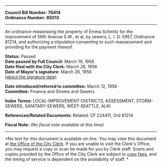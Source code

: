 * * * * *  
  
**Council Bill Number: [](#h0)[](#h2)76414**   
**Ordinance Number: 85013**  
  
* * * * *  
  
An ordinance reassessing the property of Emma Schmitz for the improvement of 56th Avenue S.W., et al, by sewers, L. I. D. 5957, Ordinance 81214, and authorizing a stipulation consenting to such reassessment and providing for the payment thereof.  
  
**Status:** Passed   
**Date passed by Full Council:** March 19, 1956   
**Date filed with the City Clerk:** March 28, 1956   
**Date of Mayor's signature:** March 28, 1956   
[(about the signature date)](/~public/approvaldate.htm)   
  
  
**Date introduced/referred to committee:** March 12, 1956   
**Committee:** Finance and Streets and Sewers   
  
**Index Terms:** LOCAL-IMPROVEMENT-DISTRICTS, ASSESSMENT, STORM-SEWERS, SANITARY-SEWERS, WEST-SEATTLE, ALKI  
  
**References/Related Documents:** Related: CF 224411, Ord 81214  
  
**Fiscal Note:** *(No fiscal note available at this time)*  
  
* * * * *  
  
*No text for this document is available on-line. You may view this document at [the Office of the City Clerk](http://www.seattle.gov/leg/clerk/contactUs.htm). If you are unable to visit the Clerk's Office, you may request a copy or scan be made for you by Clerk staff. Scans and copies provided by the Office of the City Clerk are subject to [copy fees](http://clerk.seattle.gov/~public/clerkfees.htm), and the timing of service is dependent on the availability of staff. *  
  
  
